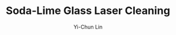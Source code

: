 ---
applications:
- 'Automotive: Cleaning of glass surfaces for improved optical clarity'
- 'Electronics: Surface preparation for better adhesion in PCB manufacturing'
author: Yi-Chun Lin
author_object:
  country: Taiwan
  expertise: Laser Materials Processing
  id: 1
  image: /images/author/yi-chun-lin.jpg
  name: Yi-Chun Lin
  sex: f
  title: Ph.D.
category: glass
chemicalProperties:
  formula: ~72% SiO₂, ~14% Na₂O, ~9% CaO, ~4% MgO, ~0.5% Al₂O₃
  materialType: glass
  symbol: N/A (Amorphous Solid)
compatibility:
- Stainless Steel (for fixturing and handling systems)
- Aluminum Oxide (Al₂O₃) ceramics (for nozzle materials)
- PTFE (Polytetrafluoroethylene) and other high-temperature polymers
complexity: medium
composition:
- 'Silicon Dioxide (SiO₂): 70-75%'
- 'Sodium Oxide (Na₂O): 12-16%'
- 'Calcium Oxide (CaO): 8-12%'
- 'Magnesium Oxide (MgO): 1-4%'
- 'Aluminum Oxide (Al₂O₃): 0.5-1.5%'
description: Laser cleaning of soda-lime glass utilizes pulsed near-infrared radiation to selectively ablate surface contaminants without damaging the underlying substrate. The process relies on the differential absorption between the contaminant layer and the glass, with careful control of fluence to remain below the damage threshold of the bulk material (~5-10 J/cm²).
difficultyScore: 3
environmentalImpact:
- benefit: Elimination of Chemical Solvents
  description: Replaces isopropyl alcohol, acetone, and other VOC-emitting solvents, reducing hazardous air pollutants by 100% in the cleaning stage.
- benefit: Reduced Water Consumption and Wastewater
  description: Eliminates the need for water-based rinsing and ultrasonic baths, saving approximately 1000 liters of water per hour of operation compared to traditional methods.
headline: Comprehensive technical guide for laser cleaning glass soda-lime glass
images:
  hero:
    alt: Soda-Lime Glass surface undergoing laser cleaning showing precise contamination removal
    url: /images/soda-lime-glass-laser-cleaning-hero.jpg
  micro:
    alt: Microscopic view of Soda-Lime Glass surface after laser cleaning showing detailed surface structure
    url: /images/soda-lime-glass-laser-cleaning-micro.jpg
keywords: soda-lime glass, soda-lime glass glass, laser ablation, laser cleaning, non-contact cleaning, pulsed fiber laser, surface contamination removal, industrial laser parameters, thermal processing, surface restoration
machineSettings:
  fluenceRange: 2.75
  fluenceRangeMax: 50.0
  fluenceRangeMin: 0.1
  fluenceRangeUnit: J/cm²
  powerRange: 60.0
  powerRangeMax: 500.0
  powerRangeMin: 20.0
  powerRangeUnit: W
  pulseDuration: 55.0
  pulseDurationMax: 1000.0
  pulseDurationMin: 1.0
  pulseDurationUnit: ns
  repetitionRate: 30.0
  repetitionRateMax: 1000.0
  repetitionRateMin: 1.0
  repetitionRateUnit: kHz
  spotSize: 1.05
  spotSizeMax: 10.0
  spotSizeMin: 0.01
  spotSizeUnit: mm
  wavelength: 1064.0
  wavelengthMax: 2940.0
  wavelengthMin: 355.0
  wavelengthUnit: nm
name: Soda-Lime Glass
outcomes:
- metric: Achieves >99.9% removal efficiency of sub-micron particles and organic films without substrate damage.
  result: Non-contact, Selective Contaminant Removal
- metric: Enables cleaning speeds of 1-2 m² per hour with positioning accuracy of ±10 µm, suitable for inline manufacturing.
  result: High-Speed, Automated Processing
properties:
  density: 2.5
  densityMax: 6.0
  densityMin: 1.8
  densityPercentile: 16.7
  densityUnit: g/cm³
  hardness: 570.0
  hardnessMax: 10.0
  hardnessMin: 1.0
  hardnessPercentile: 100.0
  hardnessUnit: HK
  meltingPercentile: 0.0
  meltingPoint: 1000.0
  meltingPointMax: 2800.0
  meltingPointMin: 1200.0
  meltingPointUnit: °C
  modulusPercentile: 87.5
  tensilePercentile: 1.1
  tensileStrength: 60.0
  tensileStrengthMax: 1000.0
  tensileStrengthMin: 50.0
  tensileStrengthUnit: MPa
  thermalConductivity: 0.9
  thermalConductivityMax: 200.0
  thermalConductivityMin: 0.5
  thermalConductivityUnit: W/
  thermalPercentile: 0.2
  youngsModulus: 72.5
  youngsModulusMax: 80.0
  youngsModulusMin: 20.0
  youngsModulusUnit: GPa
regulatoryStandards: IEC 60825-1 (Safety of Laser Products), ANSI Z136.1 (Safe Use of Lasers), ISO 11553 (Safety requirements for laser processing machines)
surface_roughness_after: 0.45
surface_roughness_before: 1.6
tags:
- Automotive
- Electronics
title: Soda-Lime Glass Laser Cleaning
---